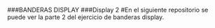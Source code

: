 ###BANDERAS DISPLAY
###Display 2
#En el siguiente repositorio se puede ver la parte 2 del ejercicio de banderas display.
